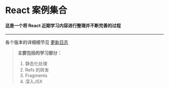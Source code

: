 # React 案例集合 #
#### 这是一个将 React 近期学习内容进行整理并不断完善的过程
------
各个版本的详细细节见 [更新日志](./CHANGELOG.md)
> **主要包括的学习部分：**
> 1. 静态化处理
> 2. Refs 的转发
> 3. Fragments
> 4. 深入JSX